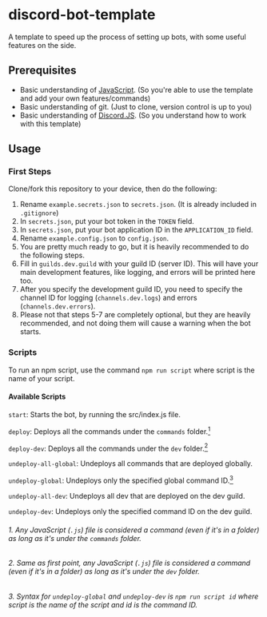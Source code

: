 # discord-bot-template
A template to speed up the process of setting up bots, with some useful features on the side.

## Prerequisites
- Basic understanding of [JavaScript](https://www.google.com/url?sa=t&source=web&rct=j&opi=89978449&url=https://eloquentjavascript.net/&ved=2ahUKEwiYw6e_sqqIAxWNgP0HHQXoNRkQFnoECAgQAQ&usg=AOvVaw2HqtTANHMsp-padDowNV2O).
(So you're able to use the template and add your own features/commands)
- Basic understanding of git.
(Just to clone, version control is up to you)
- Basic understanding of [Discord.JS](https://discord.js.org).
(So you understand how to work with this template)

## Usage
### First Steps

Clone/fork this repository to your device, then do the following:

1. Rename `example.secrets.json` to `secrets.json`. (It is already included in `.gitignore`)
2. In `secrets.json`, put your bot token in the `TOKEN` field.
3. In `secrets.json`, put your bot application ID in the `APPLICATION_ID` field.
4. Rename `example.config.json` to `config.json`.
5. You are pretty much ready to go, but it is heavily recommended to do the following steps.
6. Fill in `guilds.dev.guild` with your guild ID (server ID). This will have your main development features, like logging, and errors will be printed here too.
7. After you specify the development guild ID, you need to specify the channel ID for logging (`channels.dev.logs`) and errors (`channels.dev.errors`).
8. Please not that steps 5-7 are completely optional, but they are heavily recommended, and not doing them will cause a warning when the bot starts.

### Scripts

To run an npm script, use the command `npm run script` where script is the name of your script.

#### Available Scripts
`start`: Starts the bot, by running the src/index.js file.

`deploy`: Deploys all the commands under the `commands` folder.[<sup>1</sup>](https://github.com/recleun/discord-bot-template#1-any-javascript-js-file-is-considered-a-command-even-if-its-in-a-folder-as-long-as-its-under-the-commands-folder)

`deploy-dev`: Deploys all the commands under the `dev` folder.[<sup>2</sup>](https://github.com/recleun/discord-bot-template#2-same-as-first-point-any-javascript-js-file-is-considered-a-command-even-if-its-in-a-folder-as-long-as-its-under-the-dev-folder)

`undeploy-all-global`: Undeploys all commands that are deployed globally.

`undeploy-global`: Undeploys only the specified global command ID.[<sup>3</sup>](https://github.com/recleun/discord-bot-template#3-syntax-for-undeploy-global-and-undeploy-dev-is-npm-run-script-id-where-script-is-the-name-of-the-script-and-id-is-the-command-id)

`undeploy-all-dev`: Undeploys all dev that are deployed on the dev guild.

`undeploy-dev`: Undeploys only the specified command ID on the dev guild.

###### 1. Any JavaScript (`.js`) file is considered a command (even if it's in a folder) as long as it's under the `commands` folder.
###### 2. Same as first point, any JavaScript (`.js`) file is considered a command (even if it's in a folder) as long as it's under the `dev` folder.
###### 3. Syntax for `undeploy-global` and `undeploy-dev` is `npm run script id` where script is the name of the script and id is the command ID.
